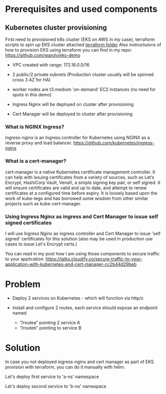 
# Prerequisites and used components

## Kubernetes cluster provisioning

First need to provisioned k8s cluster (EKS on AWS in my case), terraform scripts to spin up EKS cluster attached [terraform folder](terraform)
Also instructuions of how to provision EKS using terraform you can find in my repo: https://github.com/warolv/eks-demo

  * VPC created with range: 172.16.0.0/16 

  * 2 public/2 private subnets (Production cluster usually will be spinned cross 3 AZ for HA)

  * worker nodes are t3.medium 'on-demand' EC2 instances (no need for spots in this demo)

  * Ingress Nginx will be deployed on cluster after provisioning

  * Cert Manager will be deployed to cluster after provisioning 


### What is NGINX Ingress?

ingress-nginx is an Ingress controller for Kubernetes using NGINX as a reverse proxy and load balancer.
https://github.com/kubernetes/ingress-nginx

### What is a cert-manager?

cert-manager is a native Kubernetes certificate management controller. It can help with issuing certificates from a variety of sources, such as Let’s Encrypt, HashiCorp Vault, Venafi, a simple signing key pair, or self signed.
It will ensure certificates are valid and up to date, and attempt to renew certificates at a configured time before expiry.
It is loosely based upon the work of kube-lego and has borrowed some wisdom from other similar projects such as kube-cert-manager.

### Using Ingress Nginx as ingress and Cert Manager to issue self signed certificates

I will use Ingress Nginx as ingress controller and Cert Manager to issue 'self signed' certificates for this solution (also may be used in production use cases to issue Let's Encrypt certs.)

You can read in my post how I am using those components to secure traffic to your application: https://talks.cloudify.co/secure-traffic-to-your-application-with-kubernetes-and-cert-manager-cc2b44d29beb


# Problem

* Deploy 2 services on Kubernetes - which will function via http/s

* Install and configure 2 routes, each service should expose an endpoint
named
  * “/routea” pointing 2 service A
  * “/routeb” pointing to service B


# Solution
  
  In case you not deployed ingress-nginx and cert manager as part of EKS provision with terraform, you can do it manually with helm:
  


  Let's deploy first service to 'a-ns' namespace

  Let's deploy second service to 'b-ns' namespace



